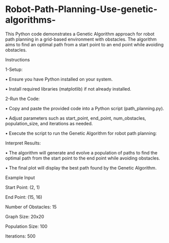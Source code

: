 # Robot-Path-Planning-Use-genetic-algorithms-
This Python code demonstrates a Genetic Algorithm approach for robot path planning in a grid-based environment with obstacles. The algorithm aims to find an optimal path from a start point to an end point while avoiding obstacles.

Instructions

1-Setup:

   •	Ensure you have Python installed on your system.
  
   •	Install required libraries (matplotlib) if not already installed.
  
2-Run the Code:

   •	Copy and paste the provided code into a Python script (path_planning.py).
  
   •	Adjust parameters such as start_point, end_point, num_obstacles, population_size, and iterations as needed.
  
   •	Execute the script to run the Genetic Algorithm for robot path planning:

Interpret Results:

   •	The algorithm will generate and evolve a population of paths to find the optimal path from the start point to the end point while avoiding obstacles.
  
   •	The final plot will display the best path found by the Genetic Algorithm.


Example Input

Start Point: (2, 1)

End Point: (15, 16)

Number of Obstacles: 15

Graph Size: 20x20

Population Size: 100

Iterations: 500





